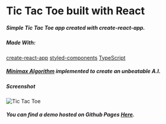 # Tic Tac Toe built with React

##### Simple Tic Tac Toe app created with create-react-app.

##### Made With:

[create-react-app](https://create-react-app.dev/docs/getting-started/)
[styled-components](https://styled-components.com/)
[TypeScript](https://www.typescriptlang.org/)

##### [Minimax Algorithm](https://en.wikipedia.org/wiki/Minimax) implemented to create an unbeatable A.I.

##### Screenshot

![Tic Tac Toe](https://i.postimg.cc/tTrv6qfj/reactacttoescreenshot.png)

##### You can find a demo hosted on Github Pages [Here](https://universallyry.github.io/reacttactoe/).
